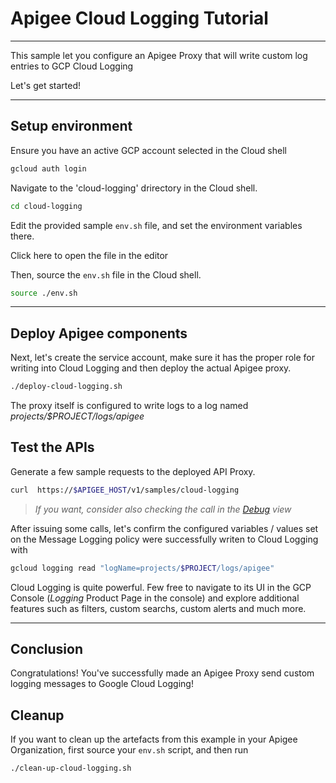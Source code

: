# Apigee Cloud Logging Tutorial

---
This sample let you configure an Apigee Proxy that will write custom log entries to GCP Cloud Logging

Let's get started!

---

## Setup environment

Ensure you have an active GCP account selected in the Cloud shell

```sh
gcloud auth login
```

Navigate to the 'cloud-logging' drirectory in the Cloud shell.

```sh
cd cloud-logging
```

Edit the provided sample `env.sh` file, and set the environment variables there.

Click <walkthrough-editor-open-file filePath="cloud-logging/env.sh">here</walkthrough-editor-open-file> to open the file in the editor

Then, source the `env.sh` file in the Cloud shell.

```sh
source ./env.sh
```

---

## Deploy Apigee components

Next, let's create the service account, make sure it has the proper role for writing into Cloud Logging and then deploy the actual Apigee proxy.

```sh
./deploy-cloud-logging.sh
```

The proxy itself is configured to write logs to a log named _projects/$PROJECT/logs/apigee_

## Test the APIs

Generate a few sample requests to the deployed API Proxy.

```sh
curl  https://$APIGEE_HOST/v1/samples/cloud-logging
```

> _If you want, consider also checking the call in the [Debug](https://cloud.google.com/apigee/docs/api-platform/debug/trace) view_

After issuing some calls, let's confirm the configured variables / values set on the Message Logging policy were successfully writen to Cloud Logging with

```sh
gcloud logging read "logName=projects/$PROJECT/logs/apigee"
```

Cloud Logging is quite powerful. Few free to navigate to its UI in the GCP Console (_Logging_ Product Page in the console) and explore additional features such as filters, custom searchs, custom alerts and much more.

---

## Conclusion

<walkthrough-conclusion-trophy></walkthrough-conclusion-trophy>

Congratulations! You've successfully made an Apigee Proxy send custom logging messages to Google Cloud Logging!

<walkthrough-inline-feedback></walkthrough-inline-feedback>

## Cleanup

If you want to clean up the artefacts from this example in your Apigee Organization, first source your `env.sh` script, and then run

```bash
./clean-up-cloud-logging.sh
```
